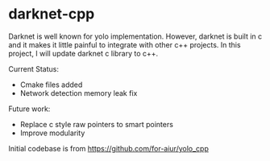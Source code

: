 # darknet-cpp

Darknet is well known for yolo implementation. However, darknet is built in c and it makes it little painful to integrate with other c++ projects. In this project, I will update darknet c library to c++.

Current Status:
- Cmake files added
- Network detection memory leak fix

Future work:
- Replace c style raw pointers to smart pointers
- Improve modularity

Initial codebase is from https://github.com/for-aiur/yolo_cpp
